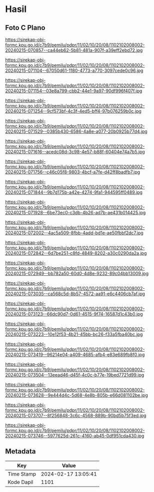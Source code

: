 # Hasil

## Foto C Plano

https://sirekap-obj-formc.kpu.go.id/c7b9/pemilu/pdpr/11/02/10/20/08/1102102008002-20240215-070857--ca44eb62-5b81-481a-907f-a39eff2ebd72.jpg

https://sirekap-obj-formc.kpu.go.id/c7b9/pemilu/pdpr/11/02/10/20/08/1102102008002-20240215-071104--67050d61-1180-4773-a770-3097cede0c96.jpg

https://sirekap-obj-formc.kpu.go.id/c7b9/pemilu/pdpr/11/02/10/20/08/1102102008002-20240215-071154--03e8a799-cbb2-44e1-9a97-90df996f407f.jpg

https://sirekap-obj-formc.kpu.go.id/c7b9/pemilu/pdpr/11/02/10/20/08/1102102008002-20240215-071254--9cf573bf-4c3f-4ed5-bff4-97b076259b0c.jpg

https://sirekap-obj-formc.kpu.go.id/c7b9/pemilu/pdpr/11/02/10/20/08/1102102008002-20240215-071529--0385b430-6586-4a8e-a077-20b0925b77d4.jpg

https://sirekap-obj-formc.kpu.go.id/c7b9/pemilu/pdpr/11/02/10/20/08/1102102008002-20240215-071616--acedc08d-3c98-4e57-b88f-60404e74a7b5.jpg

https://sirekap-obj-formc.kpu.go.id/c7b9/pemilu/pdpr/11/02/10/20/08/1102102008002-20240215-071756--c46c05f8-9803-4bcf-a7fe-d42ff8badfb7.jpg

https://sirekap-obj-formc.kpu.go.id/c7b9/pemilu/pdpr/11/02/10/20/08/1102102008002-20240215-071844--9b7d175b-a42e-4274-9fa1-944595ff0489.jpg

https://sirekap-obj-formc.kpu.go.id/c7b9/pemilu/pdpr/11/02/10/20/08/1102102008002-20240215-071928--6be73ec0-c3db-4b26-ad7b-ae431b014425.jpg

https://sirekap-obj-formc.kpu.go.id/c7b9/pemilu/pdpr/11/02/10/20/08/1102102008002-20240215-072002--4ac5a509-8fbb-4add-bd1e-ae50fbbf2dc7.jpg

https://sirekap-obj-formc.kpu.go.id/c7b9/pemilu/pdpr/11/02/10/20/08/1102102008002-20240215-072842--6d7be251-c8fd-4849-8202-a30c0290da2a.jpg

https://sirekap-obj-formc.kpu.go.id/c7b9/pemilu/pdpr/11/02/10/20/08/1102102008002-20240215-072949--bb782a50-60d0-4d8e-9232-89c04bb13009.jpg

https://sirekap-obj-formc.kpu.go.id/c7b9/pemilu/pdpr/11/02/10/20/08/1102102008002-20240215-073035--ca568c5d-8b57-4572-aa91-e6c4406cb7af.jpg

https://sirekap-obj-formc.kpu.go.id/c7b9/pemilu/pdpr/11/02/10/20/08/1102102008002-20240215-073123--66dc90d7-0d61-4515-9f74-16587d1c43b0.jpg

https://sirekap-obj-formc.kpu.go.id/c7b9/pemilu/pdpr/11/02/10/20/08/1102102008002-20240215-073223--10e12f53-4b21-45bb-bc26-f33a5fba40bc.jpg

https://sirekap-obj-formc.kpu.go.id/c7b9/pemilu/pdpr/11/02/10/20/08/1102102008002-20240215-073419--96214e04-a409-4685-afb4-e83e689fb8f0.jpg

https://sirekap-obj-formc.kpu.go.id/c7b9/pemilu/pdpr/11/02/10/20/08/1102102008002-20240215-073504--13eead46-d45f-4c0c-b77e-19bed7721d99.jpg

https://sirekap-obj-formc.kpu.go.id/c7b9/pemilu/pdpr/11/02/10/20/08/1102102008002-20240215-073628--9e444d4c-5d68-4e8b-805b-e66d081102be.jpg

https://sirekap-obj-formc.kpu.go.id/c7b9/pemilu/pdpr/11/02/10/20/08/1102102008002-20240215-073707--8f256848-3c6c-4568-889b-90bd5b75f3ed.jpg

https://sirekap-obj-formc.kpu.go.id/c7b9/pemilu/pdpr/11/02/10/20/08/1102102008002-20240215-073746--5977625d-261c-4160-ab45-0df951cda430.jpg


## Metadata

| Key        | Value               |
| ---------- | ------------------- |
| Time Stamp | 2024-02-17 13:05:41 |
| Kode Dapil | 1101                |



